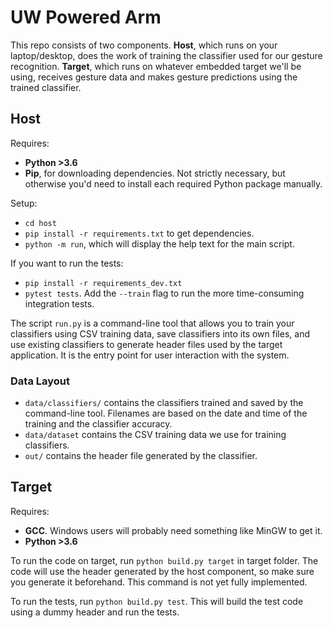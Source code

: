 # UW Powered Arm

This repo consists of two components. **Host**, which runs on your laptop/desktop, does the work of training the classifier used for our gesture recognition. **Target**, which runs on whatever embedded target we'll be using, receives gesture data and makes gesture predictions using the trained classifier.

## Host
Requires:
- **Python >3.6**
- **Pip**, for downloading dependencies. Not strictly necessary, but otherwise you'd need to install each required Python package manually.

Setup:
- `cd host`
- `pip install -r requirements.txt` to get dependencies.
- `python -m run`, which will display the help text for the main script.

If you want to run the tests:
- `pip install -r requirements_dev.txt`
- `pytest tests`. Add the `--train` flag to run the more time-consuming integration tests.

The script `run.py` is a command-line tool that allows you to train your classifiers using CSV training data, save classifiers into its own files, and use existing classifiers to generate header files used by the target application. It is the entry point for user interaction with the system.

### Data Layout
- `data/classifiers/` contains the classifiers trained and saved by the command-line tool. Filenames are based on the date and time of the training and the classifier accuracy.
- `data/dataset` contains the CSV training data we use for training classifiers.
- `out/` contains the header file generated by the classifier.

## Target
Requires:
- **GCC**. Windows users will probably need something like MinGW to get it.
- **Python >3.6**

To run the code on target, run `python build.py target` in target folder. The code will use the header generated by the host component, so make sure you generate it beforehand. This command is not yet fully implemented.

To run the tests, run `python build.py test`. This will build the test code using a dummy header and run the tests.
